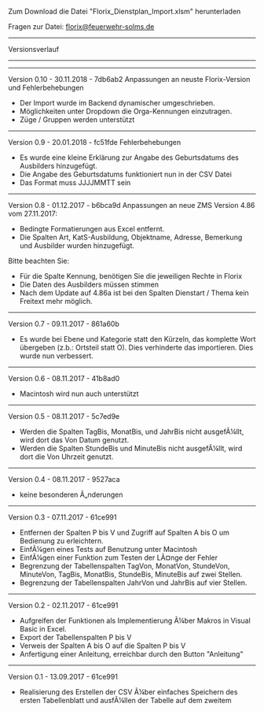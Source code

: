 Zum Download die Datei "Florix_Dienstplan_Import.xlsm" herunterladen

Fragen zur Datei: florix@feuerwehr-solms.de

*********************************************************************
 Versionsverlauf 
*********************************************************************
*********************************************************************

Version 0.10 - 30.11.2018 - 7db6ab2
Anpassungen an neuste Florix-Version und Fehlerbehebungen
* Der Import wurde im Backend dynamischer umgeschrieben.
* Möglichkeiten unter Dropdown die Orga-Kennungen einzutragen.
* Züge / Gruppen werden unterstützt
-------------
Version 0.9 - 20.01.2018 - fc51fde
Fehlerbehebungen
* Es wurde eine kleine Erklärung zur Angabe des Geburtsdatums des Ausbilders hinzugefügt.
* Die Angabe des Geburtsdatums funktioniert nun in der CSV Datei
* Das Format muss JJJJMMTT sein
-------------
Version 0.8 - 01.12.2017 - b6bca9d
Anpassungen an neue ZMS Version 4.86 vom 27.11.2017:
* Bedingte Formatierungen aus Excel entfernt. 
* Die Spalten Art, KatS-Ausbildung, Objektname, Adresse, Bemerkung und Ausbilder wurden hinzugefügt. 

Bitte beachten Sie:
* Für die Spalte Kennung, benötigen Sie die jeweiligen Rechte in Florix
* Die Daten des Ausbilders müssen stimmen
* Nach dem Update auf 4.86a ist bei den Spalten Dienstart / Thema kein Freitext mehr möglich.
-------------
Version 0.7 - 09.11.2017 - 861a60b
* Es wurde bei Ebene und Kategorie statt den Kürzeln, das komplette Wort übergeben (z.b.: Ortsteil statt O). Dies verhinderte das importieren. Dies wurde nun verbessert. 
-------------
Version 0.6 - 08.11.2017 - 41b8ad0
* Macintosh wird nun auch unterstützt 
-------------
Version 0.5 - 08.11.2017 - 5c7ed9e
* Werden die Spalten TagBis, MonatBis, und JahrBis nicht ausgefÃ¼llt, wird dort das Von Datum genutzt.
* Werden die Spalten StundeBis und MinuteBis nicht ausgefÃ¼llt, wird dort die Von Uhrzeit genutzt.
-------------
Version 0.4 - 08.11.2017 - 9527aca
* keine besonderen Ã„nderungen
-------------
Version 0.3 - 07.11.2017 - 61ce991
* Entfernen der Spalten P bis V und Zugriff auf Spalten A bis O um Bedienung zu erleichtern.
* EinfÃ¼gen eines Tests auf Benutzung unter Macintosh
* EinfÃ¼gen einer Funktion zum Testen der LÃ¤nge der Fehler
* Begrenzung der Tabellenspalten TagVon, MonatVon, StundeVon, MinuteVon, TagBis, MonatBis, StundeBis, MinuteBis auf zwei Stellen.
* Begrenzung der Tabellenspalten JahrVon und JahrBis auf vier Stellen.
-------------
Version 0.2 - 02.11.2017 - 61ce991
* Aufgreifen der Funktionen als Implementierung Ã¼ber Makros in Visual Basic in Excel.
* Export der Tabellenspalten P bis V
* Verweis der Spalten A bis O auf die Spalten P bis V
* Anfertigung einer Anleitung, erreichbar durch den Button "Anleitung"
-------------
Version 0.1 - 13.09.2017 - 61ce991
* Realisierung des Erstellen der CSV Ã¼ber einfaches Speichern des ersten Tabellenblatt und ausfÃ¼llen der Tabelle auf dem zweitem
